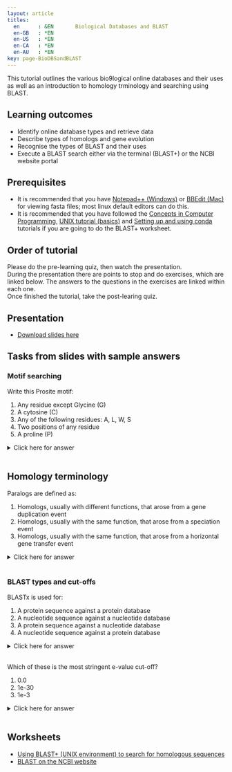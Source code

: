 ```yaml
---
layout: article
titles:
  en      : &EN       Biological Databases and BLAST
  en-GB   : *EN
  en-US   : *EN
  en-CA   : *EN
  en-AU   : *EN
key: page-BioDBSandBLAST
---
```



This tutorial outlines the various bio9logical online databases and their uses as well as an introduction to homology trminology and searching using BLAST.<br />

## Learning outcomes
* Identify online database types and retrieve data
* Describe types of homologs and gene evolution
* Recognise the types of BLAST and their uses
* Execute a BLAST search either via the terminal (BLAST+) or the NCBI website portal

## Prerequisites
* It is recommended that you have [Notepad++ (Windows)](https://notepad-plus-plus.org/downloads/) or [BBEdit (Mac)](https://www.barebones.com/products/bbedit/) for viewing fasta files; most linux default editors can do this.
* It is recommended that you have followed the [Concepts in Computer Programming](https://conmeehan.github.io/PathogenDataCourse/ConceptsInComputerProgramming), [UNIX tutorial (basics)](https://conmeehan.github.io/UNIXtutorial) and [Setting up and using conda](https://conmeehan.github.io/PathogenDataCourse/CondaInstallAndUse) tutorials if you are going to do the BLAST+ worksheet.

## Order of tutorial

Please do the pre-learning quiz, then watch the presentation. <br />
During the presentation there are points to stop and do exercises, which are linked below. The answers to the questions in the exercises are linked within each one.<br />
Once finished the tutorial, take the post-learing quiz.<br />

## Presentation
* [Download slides here](https://conmeehan.github.io/PathogenDataCourse/SlideSets/BioDBSandHomology.pptx)

## Tasks from slides with sample answers
### Motif searching 
Write this Prosite motif:
1. Any residue except Glycine (G)
2. A cytosine (C)
3. Any of the following residues: A, L, W, S
4. Two positions of any residue
6. A proline (P)
<details> <summary>Click here for answer</summary>

{% highlight console %}
{G}-C-[ALWS]-X(2)-P
{% endhighlight %}

</details><br />

## Homology terminology
Paralogs are defined as:
1. Homologs, usually with different functions, that arose from a gene duplication event
2. Homologs, usually with the same function, that arose from a speciation event
3. Homologs, usually with the same function, that arose from a horizontal gene transfer event
<details> <summary>Click here for answer</summary>

1. Homologs, usually with different functions, that arose from a gene duplication event

</details><br />

### BLAST types and cut-offs
BLASTx is used for:
1. A protein sequence against a protein database
2. A nucleotide sequence against a nucleotide database
3. A protein sequence against a nucleotide database
4. A nucleotide sequence against a protein database
<details> <summary>Click here for answer</summary>

4. A nucleotide sequence against a protein database

</details><br />

Which of these is the most stringent e-value cut-off?
1. 0.0
2. 1e-30
3. 1e-3

<details> <summary>Click here for answer</summary>

1. 0.0

</details><br />

## Worksheets
* [Using BLAST+ (UNIX environment) to search for homologous sequences](https://conmeehan.github.io/blast+tutorial)
* [BLAST on the NCBI website](https://conmeehan.github.io/PathogenDataCourse/Worksheets/NCBI_BLAST)